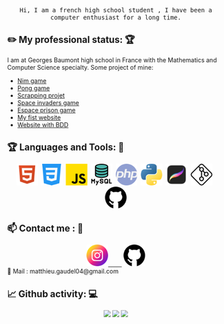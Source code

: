 <p align="center">
  <samp>
    Hi, I am a french high school student , I have been a computer enthusiast for a long time.
  </samp>
</p>


<!-- <img align="right" width="375" alt="GIF" src="https://github.com/vimalverma558/vimalverma558/blob/v2/img/dino.gif" /> -->



## :pencil2: My professional status: :trophy:
I am at Georges Baumont high school in France with the Mathematics and Computer Science specialty. Some project of mine:
- [Nim game](https://github.com/MMMatth/Jeu-de-NIM)
- [Pong game](https://github.com/MMMatth/Project-Pong-2020)
- [Scrapping projet](https://github.com/MMMatth/Project-Scrapping-2022)
- [Space invaders game](https://github.com/MMMatth/Space-invaders-2021) 
- [Espace prison game](https://github.com/MMMatth/Project-Game-2021-NSI)
- [My fist website](https://github.com/MMMatth/First-WebSite-2020)
- [Website with BDD](https://github.com/MMMatth/Website-With-Database-2021)
 ## :trophy: Languages and Tools: :robot:
<div align="center">
<img src="img/html.png" width="50px">&nbsp;&nbsp;<img src="img/css.png" width="50px">&nbsp;&nbsp;<img src="img/js.png" width="50px">&nbsp;&nbsp;<img src="img/mysql.png" width="50px">&nbsp;&nbsp;<img src="img/php.png" width="50px">&nbsp;&nbsp;<img src="img/python.png" width="50px">&nbsp;&nbsp;<img src="img/procreate.png" width="50px">&nbsp;&nbsp;<img src="img/git.png" width="50px">&nbsp;&nbsp;<img src="img/github.png" width="50px">
</div>


## :mailbox: Contact me : 💬
<div align="center">
<a href="https://instagram.com/matth_gdl/"><img src="img/instagram.png" width="50px">&nbsp;&nbsp;&nbsp;&nbsp;&nbsp;&nbsp;&nbsp;&nbsp;</a>
<a href="https://github.com/MMMatth"><img src="img/github.png" width="50px"></a>
</div>
📧 Mail : matthieu.gaudel04@gmail.com

## :chart_with_upwards_trend: Github activity: 💻
<p align="center">
  <img height="50%" width="auto" src ="https://github-readme-stats.vercel.app/api?username=MMMatth&show_icons=true&count_private=true&theme=darcula&hide_border=true&hide=issues,contribs&bg_color=00000000">
  <img height="50%" width="auto" src ="https://github-readme-stats.vercel.app/api/top-langs/?username=MMMatth&layout=compact&hide_border=true&theme=darcula&bg_color=00000000&langs_count=6&hide=jupyter%20notebook,tex,css,php">
  <img src ="https://github-readme-streak-stats.herokuapp.com?user=MMMatth&theme=darcula&hide_border=true&background=FFFFFF00">
  <br>
  <br>
 </p>

